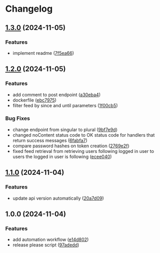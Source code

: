 # Changelog

## [1.3.0](https://github.com/CP-Payne/social/compare/v1.2.0...v1.3.0) (2024-11-05)


### Features

* implement readme ([7f5ea66](https://github.com/CP-Payne/social/commit/7f5ea66636a83e75fb965b0f94e1e1927c806aee))

## [1.2.0](https://github.com/CP-Payne/social/compare/v1.1.0...v1.2.0) (2024-11-05)


### Features

* add comment to post endpoint ([a30eba4](https://github.com/CP-Payne/social/commit/a30eba4a8b7333e5754b706ddb8ff034a3c4d2eb))
* dockerfile ([ebc7975](https://github.com/CP-Payne/social/commit/ebc797590fb0f25205322da2973b16a8d1b17488))
* filter feed by since and until parameters ([1f00cb5](https://github.com/CP-Payne/social/commit/1f00cb597e1983cf745ccb26168cac45ebaae59c))


### Bug Fixes

* change endpoint from singular to plural ([9bf7e9d](https://github.com/CP-Payne/social/commit/9bf7e9d2696970b37ff3cce8baafcc26447e2b9c))
* changed noContent status code to OK status code for handlers that return success messages ([6fabfa7](https://github.com/CP-Payne/social/commit/6fabfa72cb88b74c64e9c53ccec38722ab9ae59b))
* compare password hashes on token creation ([2769e2f](https://github.com/CP-Payne/social/commit/2769e2fe481620cbdbd4988bc41164924db0d04b))
* fixed feed retrieval from retrieving users following logged in user to users the logged in user is following ([ecee040](https://github.com/CP-Payne/social/commit/ecee040cc08f2cf68430d39593abaef1d4009c4d))

## [1.1.0](https://github.com/CP-Payne/social/compare/v1.0.0...v1.1.0) (2024-11-04)


### Features

* update api version automatically ([20a7d09](https://github.com/CP-Payne/social/commit/20a7d09944e039b604338878969813e11958e098))

## 1.0.0 (2024-11-04)


### Features

* add automation workflow ([e14d802](https://github.com/CP-Payne/social/commit/e14d802972bacf133388eba4018fdaf86b5c20a8))
* release please script ([97adedd](https://github.com/CP-Payne/social/commit/97adeddb26c33ac1da0a9653f9931e46cef27080))
